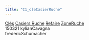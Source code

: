 ```yaml
---
title: "C1_cleCasierRuche"
---
```


[Clés](notes/equipements/cles/C_Clés.md) [Casiers Ruche](notes/equipements/consommables/C_CasierRuche.md) [Refaire](notes/statut/S_Refaire.md) [ZoneRuche](notes/zones/ZoneRuche.md)\
150321 kylianCavagna\
fredericSchumacher